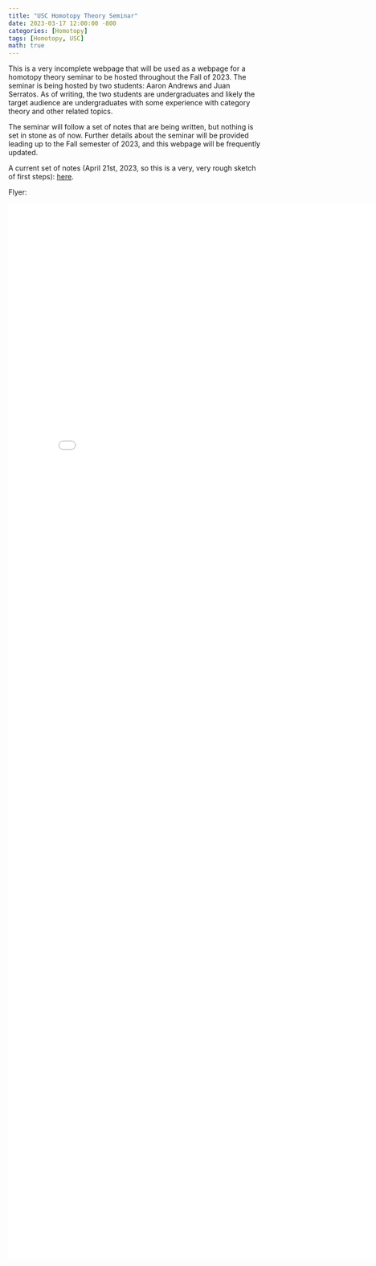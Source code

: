 ```yaml
---
title: "USC Homotopy Theory Seminar"
date: 2023-03-17 12:00:00 -800
categories: [Homotopy]
tags: [Homotopy, USC]
math: true
---
```


This is a very incomplete webpage that will be used as a webpage for a homotopy theory seminar to be hosted throughout the Fall of 2023. The seminar is being hosted by two students: Aaron Andrews and Juan Serratos. As of writing, the two students are undergraduates and likely the target audience are undergraduates with some experience with category theory and other related topics. 

The seminar will follow a set of notes that are being written, but nothing is set in stone as of now. Further details about the seminar will be provided leading up to the Fall semester of 2023, and this webpage will be frequently updated.


A current set of notes (April 21st, 2023, so this is a very, very rough sketch of first steps): <a href="https://notsatos.github.io/files/homotopy_seminar.pdf">here</a>.


Flyer: 

<embed src="ht_seminar_flyer.pdf" width="800px" height="2100px" />